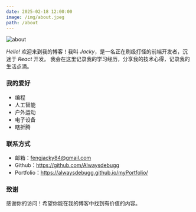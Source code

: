 ```yaml
---
date: 2025-02-18 12:00:00
image: /img/about.jpeg
path: /about
---
```


![about](/img/about.jpeg)

*Hello!*  欢迎来到我的博客！我叫 *Jacky*，是一名正在刷级打怪的前端开发者，沉迷于 *React* 开发。
我会在这里记录我的学习经历，分享我的技术心得，记录我的生活点滴。

### 我的爱好

- 编程
- 人工智能
- 户外运动
- 电子设备
- 瞎折腾

### 联系方式

- 邮箱：fengjacky84@gmail.com
- Github：https://github.com/Alwaysdebugg
- Portfolio：https://alwaysdebugg.github.io/myPortfolio/

### 致谢

感谢你的访问！希望你能在我的博客中找到有价值的内容。
